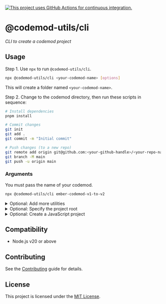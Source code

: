 [![This project uses GitHub Actions for continuous integration.](https://github.com/ijlee2/codemod-utils/actions/workflows/ci.yml/badge.svg)](https://github.com/ijlee2/codemod-utils/actions/workflows/ci.yml)

# @codemod-utils/cli

_CLI to create a codemod project_


## Usage

Step 1. Use `npx` to run `@codemod-utils/cli`.

```sh
npx @codemod-utils/cli <your-codemod-name> [options]
```

This will create a folder named `<your-codemod-name>`.

Step 2. Change to the codemod directory, then run these scripts in sequence:

```sh
# Install dependencies
pnpm install
```

```sh
# Commit changes
git init
git add .
git commit -m "Initial commit"
```

```sh
# Push changes (to a new repo)
git remote add origin git@github.com:<your-github-handle>/<your-repo-name>.git
git branch -M main
git push -u origin main
```


### Arguments

You must pass the name of your codemod.

```sh
npx @codemod-utils/cli ember-codemod-v1-to-v2
```


<details>

<summary>Optional: Add more utilities</summary>

By default, `@codemod-utils/cli` only installs [`@codemod-utils/files`](../files/README.md) and [`@codemod-utils/tests`](../tests/README.md). If you need more, pass `--addon` and list the package names.

```sh
npx @codemod-utils/cli --addon blueprints json
```

The options are:

- [`ast-javascript`](../ast/javascript/README.md)
- [`ast-template`](../ast/template/README.md)
- [`ast-template-tag`](../ast/template-tag/README.md)
- [`blueprints`](../blueprints/README.md)
- [`ember`](../ember/README.md)
- [`json`](../json/README.md)

</details>


<details>

<summary>Optional: Specify the project root</summary>

Pass `--root` to run the codemod somewhere else (i.e. not in the current directory).

```sh
npx @codemod-utils/cli --root <path/to/your/project>
```

</details>


<details>

<summary>Optional: Create a JavaScript project</summary>

By default, `@codemod-utils/cli` creates a TypeScript project to help you maintain and extend the codemod. To create a JavaScript project, set `--typescript` to `false`.

```sh
npx @codemod-utils/cli --typescript false
```

</details>


## Compatibility

- Node.js v20 or above


## Contributing

See the [Contributing](../../CONTRIBUTING.md) guide for details.


## License

This project is licensed under the [MIT License](LICENSE.md).
